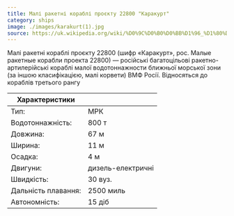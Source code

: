 ```yaml
---
title: Малі ракетні кораблі проєкту 22800 "Каракурт"
category: ships
image: ./images/karakurt(1).jpg
source: https://uk.wikipedia.org/wiki/%D0%9C%D0%B0%D0%BB%D1%96_%D1%80%D0%B0%D0%BA%D0%B5%D1%82%D0%BD%D1%96_%D0%BA%D0%BE%D1%80%D0%B0%D0%B1%D0%BB%D1%96_%D0%BF%D1%80%D0%BE%D1%94%D0%BA%D1%82%D1%83_22800
---
```


Малі ракетні кораблі проєкту 22800 (шифр «Каракурт», рос. Малые ракетные корабли проекта 22800) — російські багатоцільові ракетно-артилерійські кораблі малої водотоннажности ближньої морської зони (за іншою класифікацією, малі корвети) ВМФ Росії. Відносяться до кораблів третього рангу

| Характеристики      |                   |
| ------------------- | ----------------- |
| Тип:                | МРК               |
| Водотоннажність:    | 800 т             |
| Довжина:            | 67 м              |
| Ширина:             | 11 м              |
| Осадка:             | 4 м               |
| Двигуни:            | дизель-електричні |
| Швидкість:          | 30 вуз.           |
| Дальність плавання: | 2500 миль         |
| Автономність:       | 15 діб            |
